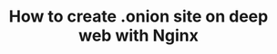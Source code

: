 ---
title: "How to create .onion site on deep web with Nginx"
description: "There are many ways how to set up a web page with Nginx, even for free, providing anonymity by hiding your IP."
publishDate: "Aug 2021"
tags: ["nginx", "tor", "privacy"]
link: "https://medium.com/@herman.daniel/how-to-create-onion-site-on-deep-web-with-nginx-57ba9501b11?source=friends_link&sk=1e01af8aacae1147ad8e5aae01fbb676"
---